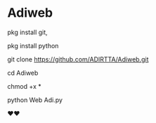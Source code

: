 # Adiweb


pkg install git,

pkg install python 

git clone https://github.com/ADIRTTA/Adiweb.git

cd Adiweb

chmod +x *

python Web Adi.py


❤️❤️
